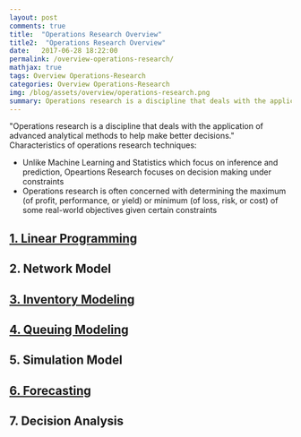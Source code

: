 ```yaml
---
layout: post
comments: true
title:  "Operations Research Overview"
title2:  "Operations Research Overview"
date:   2017-06-28 18:22:00
permalink: /overview-operations-research/
mathjax: true
tags: Overview Operations-Research
categories: Overview Operations-Research
img: /blog/assets/overview/operations-research.png
summary: Operations research is a discipline that deals with the application of advanced analytical methods to help make better decisions...
---
```



"Operations research is a discipline that deals with the application of advanced analytical methods to help make better decisions."
Characteristics of operations research techniques:
* Unlike Machine Learning and Statistics which focus on inference and prediction, Opeartions Research focuses on decision making under constraints
* Operations research is often concerned with determining the maximum (of profit, performance, or yield) or minimum (of loss, risk, or cost) of some real-world objectives given certain constraints

## [1. Linear Programming](/blog/linear-programming/)

## 2. Network Model

## [3. Inventory Modeling](/blog/inventory-model/)

## [4. Queuing Modeling](/blog/queuing-model/)

## 5. Simulation Model

## [6. Forecasting](/blog/time-series/)

## 7. Decision Analysis

